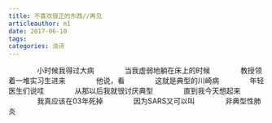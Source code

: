 ```yaml
---
title: 不喜欢很正的东西//再见
articleauthor: m1
date: 2017-06-10
tags:
categories: 浊诗
---
```

　　　　小时候我得过大病
　　　　当我虚弱地躺在床上的时候
　　　　教授领着一堆实习生进来
　　　　他说，看
　　　　这就是典型的川崎病
　　　　年轻医生们说哇
　　　　从那以后我就很讨厌典型
　　　　直到我今天想起来
　　　　我真应该在03年死掉
　　　　因为SARS又可以叫
　　　　非典型性肺炎